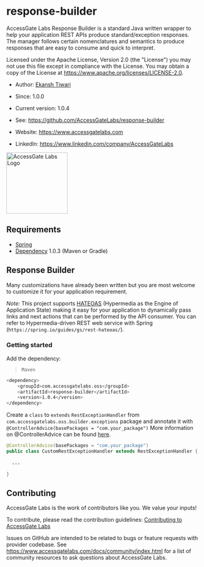 # response-builder
AccessGate Labs Response Builder is a standard Java written wrapper to help your application REST APIs produce standard/exception responses. The manager follows certain nomenclatures and semantics to produce responses that are easy to consume and quick to interpret.

Licensed under the Apache License, Version 2.0 (the "License") you may not use this file except in compliance with the License. You may obtain a copy of the License at https://www.apache.org/licenses/LICENSE-2.0.

- Author: [Ekansh Tiwari](https://linkedin.com/in.reachekansh)
- Since: 1.0.0
- Current version: 1.0.4
- See: https://github.com/AccessGateLabs/response-builder

- Website: https://www.accessgatelabs.com
- LinkedIn: https://www.linkedin.com/company/AccessGateLabs

<img src="https://ddq9rurjysv4s.cloudfront.net/logo/logo.svg" alt="AccessGate Labs Logo" width="160px">

Requirements
------------

- [Spring](https://start.spring.io/)
- [Dependency](https://mvnrepository.com/) 1.0.3 (Maven or Gradle)

Response Builder
---------------------
Many customizations have already been written but you are most welcome to customize it for your application requirement.

*Note:* This project supports [HATEOAS](https://en.wikipedia.org/wiki/HATEOAS) (Hypermedia as the Engine of Application State) making it easy for your application to dynamically pass links and next actions that can be performed by the API consumer. You can refer to Hypermedia-driven REST web service with Spring (`https://spring.io/guides/gs/rest-hateoas/`).

### Getting started
Add the dependency:

> `Maven`
```sh
<dependency>
    <groupId>com.accessgatelabs.oss</groupId>
  	<artifactId>response-builder</artifactId>
  	<version>1.0.4</version>
</dependency>
```

Create a `class` to `extends` `RestExceptionHandler` from `com.accessgatelabs.oss.builder.exceptions` package and annotate it with `@ControllerAdvice(basePackages = "com.your_package")`
More information on @ControllerAdvice can be found [here](https://docs.spring.io/spring-framework/docs/current/javadoc-api/org/springframework/web/bind/annotation/ControllerAdvice.html).

```java
@ControllerAdvice(basePackages = "com.your_package")
public class CustomRestExceptionHandler extends RestExceptionHandler {
	
  ...
	
}
```

Contributing
---------------------------

AccessGate Labs is the work of contributors like you. We value your inputs!

To contribute, please read the contribution guidelines: [Contributing to AccessGate Labs](.github/CONTRIBUTING.md)

Issues on GitHub are intended to be related to bugs or feature requests with provider codebase. See https://www.accessgatelabs.com/docs/community/index.html for a list of community resources to ask questions about AccessGate Labs.
